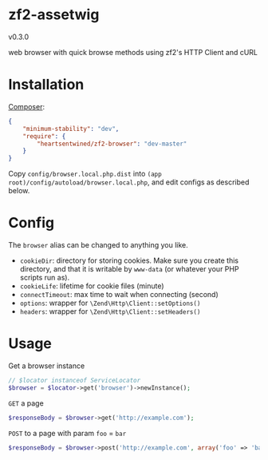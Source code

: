 # zf2-assetwig

v0.3.0

web browser with quick browse methods using zf2's HTTP Client and cURL

# Installation

[Composer](http://getcomposer.org/):

```json
{
    "minimum-stability": "dev",
    "require": {
        "heartsentwined/zf2-browser": "dev-master"
    }
}
```

Copy `config/browser.local.php.dist` into `(app root)/config/autoload/browser.local.php`, and edit configs as described below.

# Config

The `browser` alias can be changed to anything you like.

- `cookieDir`: directory for storing cookies. Make sure you create this directory, and that it is writable by `www-data` (or whatever your PHP scripts run as).
- `cookieLife`: lifetime for cookie files (minute)
- `connectTimeout`: max time to wait when connecting (second)
- `options`: wrapper for `\Zend\Http\Client::setOptions()`
- `headers`: wrapper for `\Zend\Http\Client::setHeaders()`

# Usage

Get a browser instance

```php
// $locator instanceof ServiceLocator
$browser = $locator->get('browser')->newInstance();
```

`GET` a page

```php
$responseBody = $browser->get('http://example.com');
```

`POST` to a page with param `foo` = `bar`

```php
$responseBody = $browser->post('http://example.com', array('foo' => 'bar'));
```
